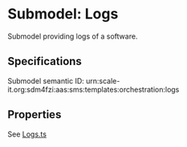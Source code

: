 # Submodel: Logs

Submodel providing logs of a software.

## Specifications

Submodel semantic ID: urn:scale-it.org:sdm4fzi:aas:sms:templates:orchestration:logs

## Properties

See [Logs.ts](Logs.ts)

